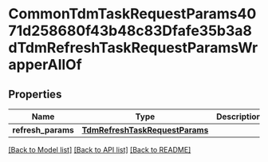 # CommonTdmTaskRequestParams4071d258680f43b48c83Dfafe35b3a8dTdmRefreshTaskRequestParamsWrapperAllOf


## Properties
Name | Type | Description | Notes
------------ | ------------- | ------------- | -------------
**refresh_params** | [**TdmRefreshTaskRequestParams**](TdmRefreshTaskRequestParams.md) |  | [optional] 

[[Back to Model list]](../README.md#documentation-for-models) [[Back to API list]](../README.md#documentation-for-api-endpoints) [[Back to README]](../README.md)


